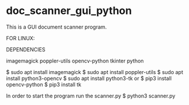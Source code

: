 # doc_scanner_gui_python
This is a GUI document scanner program.


FOR LINUX:

DEPENDENCIES

imagemagick
poppler-utils
opencv-python
tkinter python

$ sudo apt install imagemagick
$ sudo apt install poppler-utils
$ sudo apt install python3-opencv
$ sudo apt install python3-tk
or 
$ pip3 install opencv-python
$ pip3 install tk


In order to start the program run the scanner.py
$ python3 scanner.py
